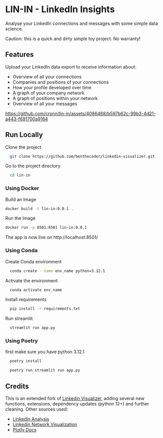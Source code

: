 # LIN-IN - LinkedIn Insights
Analyse your LinkedIn connections and messages with some simple data science.

Caution: this is a quick and dirty simple toy project. No warranty! 

## Features
Upload your LinkedIn data export to receive information about:

- Overview of all your connections
- Companies and positions of your connections
- How your profile developed over time
- A graph of your company network
- A graph of positions within your network
- Overview of all your messages

https://github.com/cronn/lin-in/assets/4086468/b597b62c-99b3-4d21-a443-f691700a9164

## Run Locally

Clone the project

```bash
  git clone https://github.com/benthecoder/linkedin-visualizer.git
```

Go to the project directory

```bash
  cd lin-in
```

### Using Docker

Build an Image

```bash
docker build -t lin-in:0.0.1 .
```

Run the Image

```bash
docker run -p 8501:8501 lin-in:0.0.1
```

The app is now live on http://localhost:8501/

### Using Conda

Create Conda environment

```bash
  conda create --name env_name python=3.12.1
```

Activate the environment

```bash
  conda activate env_name
```

Install requirements

```bash
  pip install -r requirements.txt
```

Run streamlit

```bash
  streamlit run app.py
```

### Using Poetry

first make sure you have python 3.12.1

```bash
  poetry install
```

```bash
  poetry run streamlit run app.py
```

## Credits

This is an extended fork of [Linkedin Visualizer](https://github.com/benthecoder/linkedin-visualizer), adding several new functions, extensions, dependency updates (python 12+) and further cleaning. Other sources used:
- [Linkedin Analysis](https://github.com/tavishcode/linkedin_analysis/tree/master)
- [Linkedin Network Visualization](https://github.com/Thanh-To/linkedin-network-visualization)
- [Plotly Docs](https://plotly.com/python/treemaps/)

